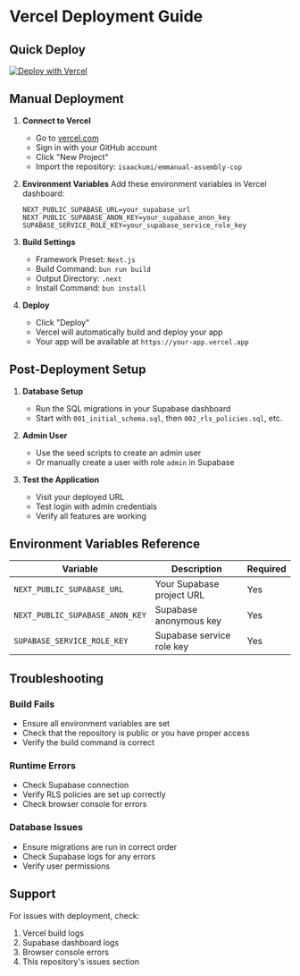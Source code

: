 # Vercel Deployment Guide

## Quick Deploy

[![Deploy with Vercel](https://vercel.com/button)](https://vercel.com/new/clone?repository-url=https://github.com/isaackumi/emmanual-assembly-cop)

## Manual Deployment

1. **Connect to Vercel**
   - Go to [vercel.com](https://vercel.com)
   - Sign in with your GitHub account
   - Click "New Project"
   - Import the repository: `isaackumi/emmanual-assembly-cop`

2. **Environment Variables**
   Add these environment variables in Vercel dashboard:
   ```
   NEXT_PUBLIC_SUPABASE_URL=your_supabase_url
   NEXT_PUBLIC_SUPABASE_ANON_KEY=your_supabase_anon_key
   SUPABASE_SERVICE_ROLE_KEY=your_supabase_service_role_key
   ```

3. **Build Settings**
   - Framework Preset: `Next.js`
   - Build Command: `bun run build`
   - Output Directory: `.next`
   - Install Command: `bun install`

4. **Deploy**
   - Click "Deploy"
   - Vercel will automatically build and deploy your app
   - Your app will be available at `https://your-app.vercel.app`

## Post-Deployment Setup

1. **Database Setup**
   - Run the SQL migrations in your Supabase dashboard
   - Start with `001_initial_schema.sql`, then `002_rls_policies.sql`, etc.

2. **Admin User**
   - Use the seed scripts to create an admin user
   - Or manually create a user with role `admin` in Supabase

3. **Test the Application**
   - Visit your deployed URL
   - Test login with admin credentials
   - Verify all features are working

## Environment Variables Reference

| Variable | Description | Required |
|----------|-------------|----------|
| `NEXT_PUBLIC_SUPABASE_URL` | Your Supabase project URL | Yes |
| `NEXT_PUBLIC_SUPABASE_ANON_KEY` | Supabase anonymous key | Yes |
| `SUPABASE_SERVICE_ROLE_KEY` | Supabase service role key | Yes |

## Troubleshooting

### Build Fails
- Ensure all environment variables are set
- Check that the repository is public or you have proper access
- Verify the build command is correct

### Runtime Errors
- Check Supabase connection
- Verify RLS policies are set up correctly
- Check browser console for errors

### Database Issues
- Ensure migrations are run in correct order
- Check Supabase logs for any errors
- Verify user permissions

## Support

For issues with deployment, check:
1. Vercel build logs
2. Supabase dashboard logs
3. Browser console errors
4. This repository's issues section
